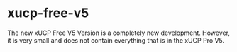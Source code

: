 # xucp-free-v5
The new xUCP Free V5 Version is a completely new development.  However, it is very small and does not contain everything that is in the xUCP Pro V5.
